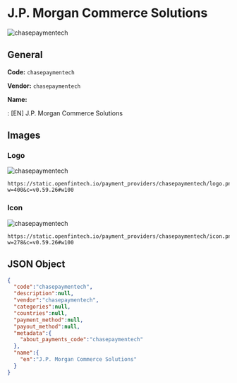 
# J.P. Morgan Commerce Solutions 
![chasepaymentech](https://static.openfintech.io/payment_providers/chasepaymentech/logo.png?w=400&c=v0.59.26#w100)  

## General 
 
**Code:** `chasepaymentech` 
 
**Vendor:** `chasepaymentech` 
 
**Name:** 
 
:	[EN] J.P. Morgan Commerce Solutions 
 

## Images 

### Logo 
 
![chasepaymentech](https://static.openfintech.io/payment_providers/chasepaymentech/logo.png?w=400&c=v0.59.26#w100)  

```
https://static.openfintech.io/payment_providers/chasepaymentech/logo.png?w=400&c=v0.59.26#w100
```  

### Icon 
 
![chasepaymentech](https://static.openfintech.io/payment_providers/chasepaymentech/icon.png?w=278&c=v0.59.26#w100)  

```
https://static.openfintech.io/payment_providers/chasepaymentech/icon.png?w=278&c=v0.59.26#w100
```  

## JSON Object 

```json
{
  "code":"chasepaymentech",
  "description":null,
  "vendor":"chasepaymentech",
  "categories":null,
  "countries":null,
  "payment_method":null,
  "payout_method":null,
  "metadata":{
    "about_payments_code":"chasepaymentech"
  },
  "name":{
    "en":"J.P. Morgan Commerce Solutions"
  }
}
```  
